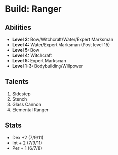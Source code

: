 # Build: Ranger

## Abilities

- **Level 2:** Bow/Witchcraft/Water/Expert Marksman
- **Level 4:** Water/Expert Marksman (Post level 15)
- **Level 5:** Bow
- **Level 4:** Witchcraft
- **Level 5:** Expert Marksman
- **Level 1-3:** Bodybuilding/Willpower

## Talents

1. Sidestep
1. Stench
1. Glass Cannon
1. Elemental Ranger

## Stats

- Dex +2 (7/9/11)
- Int + 2 (7/9/11)
- Per + 1 (6/7/8)
